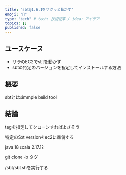 ```yaml
---
title: "sbt@1.6.1をサクッと動かす"
emoji: "📘"
type: "tech" # tech: 技術記事 / idea: アイデア
topics: []
published: false
---
```


## ユースケース
- サラのEC2でsbtを動かす
- sbtの特定のバージョンを指定してインストールする方法

## 概要
sbtとはsimmple build tool


## 結論
tagを指定してクローンすればよさそう

特定のSbt versionをec2に準備する

java.18 
scala 2.17.12

git clone -b タグ

/sbt/sbt.shを実行する
